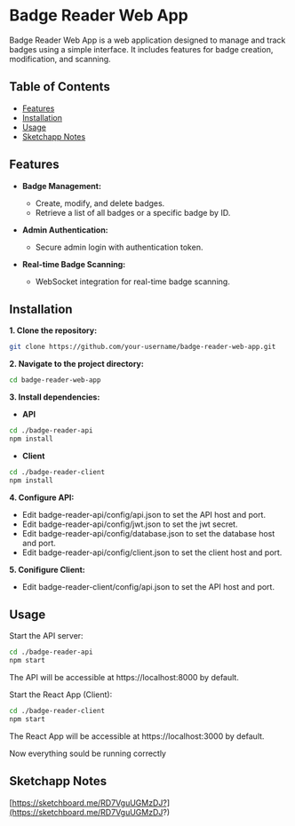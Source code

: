 # Badge Reader Web App

Badge Reader Web App is a web application designed to manage and track badges using a simple interface. It includes features for badge creation, modification, and scanning.

## Table of Contents

- [Features](#features)
- [Installation](#installation)
- [Usage](#usage)
- [Sketchapp Notes](#sketchapp-notes)

## Features

- **Badge Management:**
  - Create, modify, and delete badges.
  - Retrieve a list of all badges or a specific badge by ID.

- **Admin Authentication:**
  - Secure admin login with authentication token.

- **Real-time Badge Scanning:**
  - WebSocket integration for real-time badge scanning.

## Installation

**1. Clone the repository:**

```bash
git clone https://github.com/your-username/badge-reader-web-app.git
```
**2. Navigate to the project directory:**

```bash
cd badge-reader-web-app
```
**3. Install dependencies:**

- **API**
```bash
cd ./badge-reader-api
npm install
```
- **Client**
```bash
cd ./badge-reader-client
npm install
```

**4. Configure API:**

- Edit badge-reader-api/config/api.json to set the API host and port.
- Edit badge-reader-api/config/jwt.json to set the jwt secret.
- Edit badge-reader-api/config/database.json to set the database host and port.
- Edit badge-reader-api/config/client.json to set the client host and port.

**5. Conifigure Client:**

- Edit badge-reader-client/config/api.json to set the API host and port.


## Usage
Start the API server:

```bash
cd ./badge-reader-api
npm start
```
The API will be accessible at https://localhost:8000 by default.

Start the React App (Client):

```bash
cd ./badge-reader-client
npm start
```

The React App will be accessible at https://localhost:3000 by default.

Now everything sould be running correctly

## Sketchapp Notes

[https://sketchboard.me/RD7VguUGMzDJ?](https://sketchboard.me/RD7VguUGMzDJ?)

